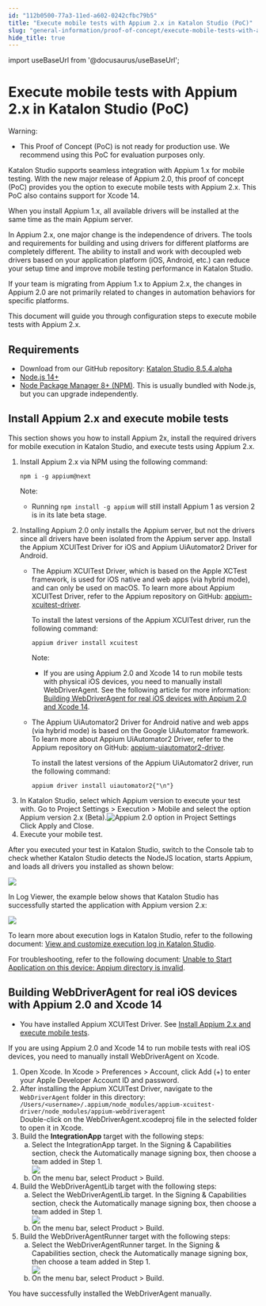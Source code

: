 ```yaml
---
id: "112b0500-77a3-11ed-a602-0242cfbc79b5"
title: "Execute mobile tests with Appium 2.x in Katalon Studio (PoC)"
slug: "general-information/proof-of-concept/execute-mobile-tests-with-appium-2.x-in-katalon-studio-poc"
hide_title: true
---
```

import useBaseUrl from '@docusaurus/useBaseUrl';


# <a id="concept-8405" class="anchor_top_offset"/><a id="ariaid-title1" class="anchor_top_offset"/>Execute mobile tests with Appium 2.x in Katalon Studio (PoC)

<div xmlns="http://www.w3.org/1999/xhtml" className="note warning note_warning"><span className="note__title">Warning:</span> <ul className="ul"><li className="li"><p className="p">This Proof of Concept (PoC) is not ready for production use. We recommend using this PoC for evaluation purposes only.</p></li></ul></div>
<p xmlns="http://www.w3.org/1999/xhtml" className="p">Katalon Studio supports seamless integration with Appium 1.x for mobile testing. With the new major release of Appium 2.0, this proof of concept (PoC) provides you the option to execute mobile tests with Appium 2.x. This PoC also contains support for Xcode 14.</p> 
<p xmlns="http://www.w3.org/1999/xhtml" className="p">When you install Appium 1.x, all available drivers will be installed at the same time as the main Appium server.</p> 
<p xmlns="http://www.w3.org/1999/xhtml" className="p">In Appium 2.x, one major change is the independence of drivers. The tools and requirements for building and using drivers for different platforms are completely different. The ability to install and work with decoupled web drivers based on your application platform (iOS, Android, etc.) can reduce your setup time and improve mobile testing performance in Katalon Studio.</p> 
<p xmlns="http://www.w3.org/1999/xhtml" className="p">If your team is migrating from Appium 1.x to Appium 2.x, the changes in Appium 2.0 are not primarily related to changes in automation behaviors for specific platforms.</p> 
<p xmlns="http://www.w3.org/1999/xhtml" className="p">This document will guide you through configuration steps to execute mobile tests with Appium 2.x.</p> 

## Requirements

<div xmlns="http://www.w3.org/1999/xhtml" className="p"><ul className="ul"><li className="li">Download from our GitHub repository: <a className="xref j-external-link" href="https://github.com/katalon-studio/katalon-studio/releases/tag/v8.5.4.alpha" target="_blank">Katalon Studio 8.5.4.alpha</a></li><li className="li"><a className="xref j-external-link" href="https://nodejs.org/en/" target="_blank">Node.js 14+</a></li><li className="li"><a className="xref j-external-link" href="https://www.npmjs.com/" target="_blank">Node Package Manager 8+ (NPM)</a>. This is usually bundled with Node.js, but you can upgrade independently.</li></ul></div>

## <a id="task-5167" class="anchor_top_offset"/>Install Appium 2.x and execute mobile tests

<section xmlns="http://www.w3.org/1999/xhtml" className="section context">This section shows you how to install Appium 2x, install the required drivers for mobile execution in Katalon Studio, and execute tests using Appium 2.x.</section> 
<ol xmlns="http://www.w3.org/1999/xhtml" className="ol steps"><li className="li step stepexpand"><span className="ph cmd">Install Appium 2.x via NPM using the following command:</span><div className="itemgroup info"><pre className="pre codeblock"><code>npm i -g appium@next</code></pre><div className="note note note_note"><span className="note__title">Note:</span> <ul className="ul"><li className="li"><p className="p">Running <code className="ph codeph">npm install -g appium</code> will still install Appium 1 as version 2 is in its late beta stage.</p></li></ul></div></div></li><li className="li step stepexpand"><span className="ph cmd">Installing Appium 2.0 only installs the Appium server, but not the drivers since all drivers have been isolated from the Appium server app. Install the Appium XCUITest Driver for iOS and Appium UiAutomator2 Driver for Android.</span><div className="itemgroup info"><ul className="ul"><li className="li"><p className="p">The Appium XCUITest Driver, which is based on the Apple XCTest framework, is used for iOS native and web apps (via hybrid mode), and can only be used on macOS. To learn more about Appium XCUITest Driver, refer to the Appium repository on GitHub: <a className="xref j-external-link" href="https://github.com/appium/appium-xcuitest-driver" target="_blank">appium-xcuitest-driver</a>. </p><p className="p">To install the latest versions of the Appium XCUITest driver, run the following command:</p><div className="p"><pre className="pre codeblock"><code>appium driver install xcuitest</code></pre><div className="note note note_note"><span className="note__title">Note:</span> <ul className="ul"><li className="li"><p className="p">If you are using Appium 2.0 and Xcode 14 to run mobile tests with physical iOS devices, you need to manually install WebDriverAgent. See the following article for more information: <a className="xref" href="/general-information/proof-of-concept/execute-mobile-tests-with-appium-2.x-in-katalon-studio-poc#task-8515">Building WebDriverAgent for real iOS devices with Appium 2.0 and Xcode 14</a>.</p></li></ul></div></div></li><li className="li"><p className="p">The Appium UiAutomator2 Driver for Android native and web apps (via hybrid mode) is based on the Google UiAutomator framework. To learn more about Appium UiAutomator2 Driver, refer to the Appium repository on GitHub: <a className="xref j-external-link" href="https://github.com/appium/appium-uiautomator2-driver" target="_blank">appium-uiautomator2-driver</a>.</p><p className="p">To install the latest versions of the Appium UiAutomator2 driver, run the following command:</p><div className="p"><pre className="pre codeblock"><code>appium driver install uiautomator2{"\n"}</code></pre></div></li></ul></div></li><li className="li step stepexpand"><span className="ph cmd">In Katalon Studio, select which Appium version to execute your test with. Go to <span className="ph uicontrol">Project Settings</span> &gt; <span className="ph uicontrol">Execution</span> &gt; <span className="ph uicontrol">Mobile</span> and select the option <span className="ph uicontrol">Appium version 2.x (Beta)</span>.<img className="image" width={600} src={useBaseUrl("/1151c6e0-77a3-11ed-a602-0242cfbc79b5.png")} alt="Appium 2.0 option in Project Settings" /></span><div className="itemgroup info">Click <span className="ph uicontrol">Apply and Close</span>.</div></li><li className="li step stepexpand"><span className="ph cmd">Execute your mobile test.</span></li></ol> 
<section xmlns="http://www.w3.org/1999/xhtml" className="section result">After you executed your test in Katalon Studio, switch to the <span className="ph uicontrol">Console</span> tab to check whether Katalon Studio detects the NodeJS location, starts Appium, and loads all drivers you installed as shown below:<p className="p"><img className="image" src={useBaseUrl("/10efd0c0-77a3-11ed-a602-0242cfbc79b5.png")} /></p>In <span className="ph uicontrol">Log Viewer</span>, the example below shows that Katalon Studio has successfully started the application with Appium version 2.x:<p className="p"><img className="image" src={useBaseUrl("/11552240-77a3-11ed-a602-0242cfbc79b5.png")} /></p><p className="p">To learn more about execution logs in Katalon Studio, refer to the following document: <a className="xref" href="/analyze/reports/view-test-reports/view-test-reports-in-katalon-studio/view-and-customize-execution-log-in-katalon-studio">View and customize execution log in <span className="ph">Katalon Studio</span></a>.</p><p className="p">For troubleshooting, refer to the following document: <a className="xref" href="/author/troubleshooting-for-test-creation/troubleshoot-mobile-automated-testing/unable-to-start-application-on-this-device-appium-directory-is-invalid">Unable to Start Application on this device: Appium directory is invalid</a>.</p></section> 

## <a id="task-8515" class="anchor_top_offset"/>Building WebDriverAgent for real iOS devices with Appium 2.0 and Xcode 14

<div xmlns="http://www.w3.org/1999/xhtml" className="section prereq p"><ul className="ul"><li className="li"><p className="p">You have installed Appium XCUITest Driver. See <a className="xref" href="/general-information/proof-of-concept/execute-mobile-tests-with-appium-2.x-in-katalon-studio-poc#task-5167">Install Appium 2.x and execute mobile tests</a>.</p></li></ul></div>
<section xmlns="http://www.w3.org/1999/xhtml" className="section context">If you are using Appium 2.0 and Xcode 14 to run mobile tests with real iOS devices, you need to manually install WebDriverAgent on Xcode.</section> 
<ol xmlns="http://www.w3.org/1999/xhtml" className="ol steps"><li className="li step stepexpand"><span className="ph cmd">Open Xcode. In <span className="ph uicontrol">Xcode</span> &gt; <span className="ph uicontrol">Preferences</span> &gt; <span className="ph uicontrol">Account</span>, click <span className="ph uicontrol">Add (+)</span> to enter your Apple Developer Account ID and password.</span></li><li className="li step stepexpand"><span className="ph cmd">After installing the Appium XCUITest Driver, navigate to the <code className="ph codeph">WebDriverAgent</code> folder in this directory: <code className="ph codeph">/Users/&lt;username&gt;/.appium/node_modules/appium-xcuitest-driver/node_modules/appium-webdriveragent</code></span><div className="itemgroup info">Double-click on the <span className="ph uicontrol">WebDriverAgent.xcodeproj</span> file in the selected folder to open it in Xcode.</div></li><li className="li step stepexpand"><span className="ph cmd">Build the <strong className="ph b">IntegrationApp</strong> target with the following steps:</span><ol type="a" className="ol substeps"><li className="li substep substepexpand"><span className="ph cmd">Select the <span className="ph uicontrol">IntegrationApp</span> target. In the <span className="ph uicontrol">Signing &amp; Capabilities</span> section, check the <span className="ph uicontrol">Automatically manage signing</span> box, then choose a team added in Step 1.</span><div className="itemgroup stepxmp"><img className="image" src={useBaseUrl("/1158f2d0-77a3-11ed-a602-0242cfbc79b5.png")} /></div></li><li className="li substep substepexpand"><span className="ph cmd">On the menu bar, select <span className="ph uicontrol">Product</span> &gt; <span className="ph uicontrol">Build</span>.</span></li></ol></li><li className="li step stepexpand"><span className="ph cmd">Build the <span className="ph uicontrol">WebDriverAgentLib</span> target with the following steps: </span><ol type="a" className="ol substeps"><li className="li substep substepexpand"><span className="ph cmd">Select the <span className="ph uicontrol">WebDriverAgentLib</span> target. In the <span className="ph uicontrol">Signing &amp; Capabilities</span> section, check the <span className="ph uicontrol">Automatically manage signing</span> box, then choose a team added in Step 1.</span><div className="itemgroup stepxmp"><img className="image" src={useBaseUrl("/113eb410-77a3-11ed-a602-0242cfbc79b5.png")} /></div></li><li className="li substep substepexpand"><span className="ph cmd">On the menu bar, select <span className="ph uicontrol">Product</span> &gt; <span className="ph uicontrol">Build</span>.</span></li></ol></li><li className="li step stepexpand"><span className="ph cmd">Build the <span className="ph uicontrol">WebDriverAgentRunner</span> target with the following steps:</span><ol type="a" className="ol substeps"><li className="li substep substepexpand"><span className="ph cmd">Select the <span className="ph uicontrol">WebDriverAgentRunner</span> target. In the <span className="ph uicontrol">Signing &amp; Capabilities</span> section, check the <span className="ph uicontrol">Automatically manage signing</span> box, then choose a team added in Step 1.</span><div className="itemgroup stepxmp"><img className="image" src={useBaseUrl("/115d3890-77a3-11ed-a602-0242cfbc79b5.png")} /></div></li><li className="li substep substepexpand"><span className="ph cmd">On the menu bar, select <span className="ph uicontrol">Product</span> &gt; <span className="ph uicontrol">Build</span>.</span></li></ol></li></ol> 
<section xmlns="http://www.w3.org/1999/xhtml" className="section result">You have successfully installed the WebDriverAgent manually.</section> 
